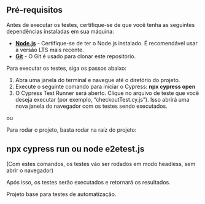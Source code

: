 ## **Pré-requisitos**
Antes de executar os testes, certifique-se de que você tenha as seguintes dependências instaladas em sua máquina:


- **[Node.js](https://nodejs.org/)** - Certifique-se de ter o Node.js instalado. É recomendável usar a versão LTS mais recente.
- **[Git](https://git-scm.com/)** - O Git é usado para clonar este repositório.


Para executar os testes, siga os passos abaixo:

1. Abra uma janela do terminal e navegue até o diretório do projeto.
2. Execute o seguinte comando para iniciar o Cypress: **npx cypress open**
3. O Cypress Test Runner será aberto. Clique no arquivo de teste que você deseja executar (por exemplo, “checkoutTest.cy.js”). 
Isso abrirá uma nova janela do navegador com os testes sendo executados.

ou

Para rodar o projeto, basta rodar na raíz do projeto:
## **npx cypress run** ou **node e2etest.js** 
(Com estes comandos, os testes vão ser rodados em modo headless, sem abrir o navegador)


Após isso, os testes serão executados e retornará os resultados.


Projeto base para testes de automatização.
